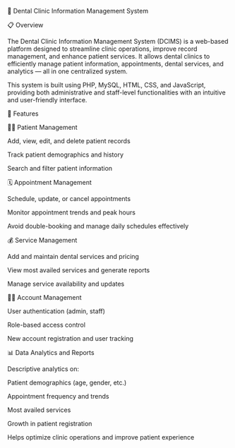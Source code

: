 🦷 Dental Clinic Information Management System

📋 Overview

The Dental Clinic Information Management System (DCIMS) is a web-based platform designed to streamline clinic operations, improve record management, and enhance patient services. It allows dental clinics to efficiently manage patient information, appointments, dental services, and analytics — all in one centralized system.

This system is built using PHP, MySQL, HTML, CSS, and JavaScript, providing both administrative and staff-level functionalities with an intuitive and user-friendly interface.


🚀 Features

👩‍⚕️ Patient Management

Add, view, edit, and delete patient records

Track patient demographics and history

Search and filter patient information


🗓 Appointment Management

Schedule, update, or cancel appointments

Monitor appointment trends and peak hours

Avoid double-booking and manage daily schedules effectively


💰 Service Management

Add and maintain dental services and pricing

View most availed services and generate reports

Manage service availability and updates


👨‍💻 Account Management

User authentication (admin, staff)

Role-based access control

New account registration and user tracking


📊 Data Analytics and Reports

Descriptive analytics on:

Patient demographics (age, gender, etc.)

Appointment frequency and trends

Most availed services

Growth in patient registration

Helps optimize clinic operations and improve patient experience




